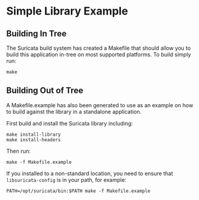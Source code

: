 # Simple Library Example

## Building In Tree

The Suricata build system has created a Makefile that should allow you
to build this application in-tree on most supported platforms. To
build simply run:

```
make
```

## Building Out of Tree

A Makefile.example has also been generated to use as an example on how
to build against the library in a standalone application.

First build and install the Suricata library including:

```
make install-library
make install-headers
```

Then run:

```
make -f Makefile.example
```

If you installed to a non-standard location, you need to ensure that
`libsuricata-config` is in your path, for example:

```
PATH=/opt/suricata/bin:$PATH make -f Makefile.example
```
